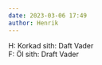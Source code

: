 ```yaml
---
date: 2023-03-06 17:49
author: Henrik
---
```

H: Korkad sith: Daft Vader   
F: Öl sith: Draft Vader   
